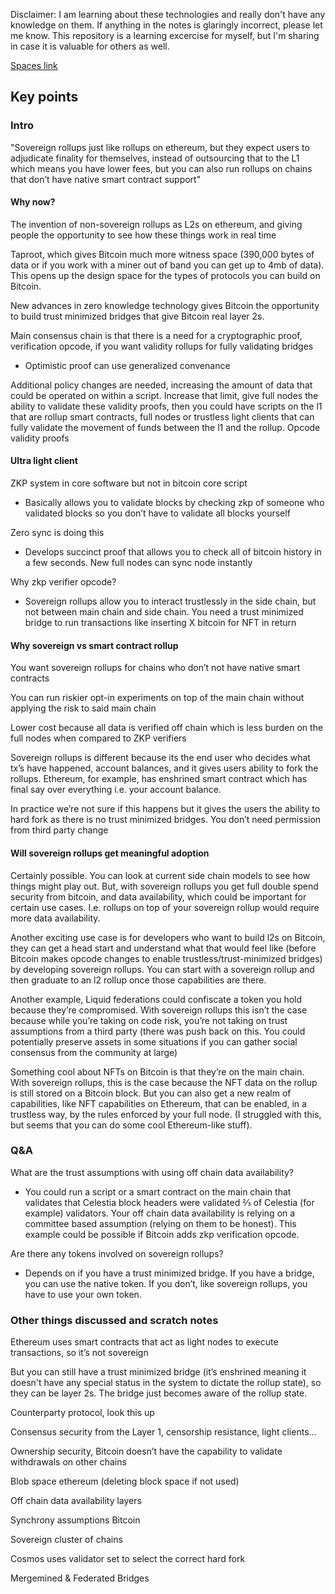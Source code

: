 Disclaimer: I am learning about these technologies and really don't have any knowledge on them. If anything in the notes is glaringly incorrect, please let me know. This repository is a learning excercise for myself, but I'm sharing in case it is valuable for others as well.

[Spaces link](https://twitter.com/lightcoin/status/1633167389675143170)

## Key points

### Intro

"Sovereign rollups just like rollups on ethereum, but they expect users to adjudicate finality for themselves, instead of outsourcing that to the L1 which means you have lower fees, but you can also run rollups on chains that don’t have native smart contract support"

#### Why now?

The invention of non-sovereign rollups as L2s on ethereum, and giving people the opportunity to see how these things work in real time

Taproot, which gives Bitcoin much more witness space (390,000 bytes of data or if you work with a miner out of band you can get up to 4mb of data). This opens up the design space for the types of protocols you can build on Bitcoin.

New advances in zero knowledge technology gives Bitcoin the opportunity to build trust minimized bridges that give Bitcoin real layer 2s.

Main consensus chain is that there is a need for a cryptographic proof, verification opcode, if you want validity rollups for fully validating bridges

- Optimistic proof can use generalized convenance

Additional policy changes are needed, increasing the amount of data that could be operated on within a script. Increase that limit, give full nodes the ability to validate these validity proofs, then you could have scripts on the l1 that are rollup smart contracts, full nodes or trustless light clients that can fully validate the movement of funds between the l1 and the rollup.
Opcode validity proofs

#### Ultra light client

ZKP system in core software but not in bitcoin core script

- Basically allows you to validate blocks by checking zkp of someone who validated blocks so you don’t have to validate all blocks yourself

Zero sync is doing this

- Develops succinct proof that allows you to check all of bitcoin history in a few seconds. New full nodes can sync node instantly

Why zkp verifier opcode?

- Sovereign rollups allow you to interact trustlessly in the side chain, but not between main chain and side chain. You need a trust minimized bridge to run transactions like inserting X bitcoin for NFT in return

#### Why sovereign vs smart contract rollup

You want sovereign rollups for chains who don’t not have native smart contracts

You can run riskier opt-in experiments on top of the main chain without applying the risk to said main chain

Lower cost because all data is verified off chain which is less burden on the full nodes when compared to ZKP verifiers

Sovereign rollups is different because its the end user who decides what tx’s have happened, account balances, and it gives users ability to fork the rollups. Ethereum, for example, has enshrined smart contract which has final say over everything i.e. your account balance.

In practice we’re not sure if this happens but it gives the users the ability to hard fork as there is no trust minimized bridges. You don’t need permission from third party change

#### Will sovereign rollups get meaningful adoption

Certainly possible. You can look at current side chain models to see how things might play out. But, with sovereign rollups you get full double spend security from bitcoin, and data availability, which could be important for certain use cases. I.e. rollups on top of your sovereign rollup would require more data availability.

Another exciting use case is for developers who want to build l2s on Bitcoin, they can get a head start and understand what that would feel like (before Bitcoin makes opcode changes to enable trustless/trust-minimized bridges) by developing sovereign rollups. You can start with a sovereign rollup and then graduate to an l2 rollup once those capabilities are there.

Another example, Liquid federations could confiscate a token you hold because they’re compromised. With sovereign rollups this isn’t the case because while you’re taking on code risk, you’re not taking on trust assumptions from a third party (there was push back on this. You could potentially preserve assets in some situations if you can gather social consensus from the community at large)

Something cool about NFTs on Bitcoin is that they’re on the main chain. With sovereign rollups, this is the case because the NFT data on the rollup is still stored on a Bitcoin block. But you can also get a new realm of capabilities, like NFT capabilities on Ethereum, that can be enabled, in a trustless way, by the rules enforced by your full node. (I struggled with this, but seems that you can do some cool Ethereum-like stuff).

### Q&A

What are the trust assumptions with using off chain data availability?

- You could run a script or a smart contract on the main chain that validates that Celestia block headers were validated ⅔ of Celestia (for example) validators. Your off chain data availability is relying on a committee based assumption (relying on them to be honest). This example could be possible if Bitcoin adds zkp verification opcode.

Are there any tokens involved on sovereign rollups?

- Depends on if you have a trust minimized bridge. If you have a bridge, you can use the native token. If you don’t, like sovereign rollups, you have to use your own token.

### Other things discussed and scratch notes

Ethereum uses smart contracts that act as light nodes to execute transactions, so it’s not sovereign

But you can still have a trust minimized bridge (it’s enshrined meaning it doesn't have any special status in the system to dictate the rollup state), so they can be layer 2s. The bridge just becomes aware of the rollup state.

Counterparty protocol, look this up

Consensus security from the Layer 1, censorship resistance, light clients...

Ownership security, Bitcoin doesn’t have the capability to validate withdrawals on other chains

Blob space ethereum (deleting block space if not used)

Off chain data availability layers

Synchrony assumptions Bitcoin

Sovereign cluster of chains

Cosmos uses validator set to select the correct hard fork 

Mergemined & Federated Bridges
